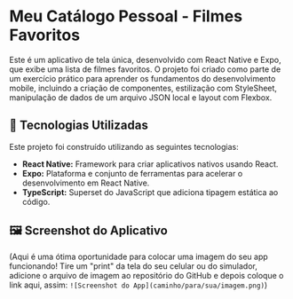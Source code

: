 # Meu Catálogo Pessoal - Filmes Favoritos

Este é um aplicativo de tela única, desenvolvido com React Native e Expo, que exibe uma lista de filmes favoritos. O projeto foi criado como parte de um exercício prático para aprender os fundamentos do desenvolvimento mobile, incluindo a criação de componentes, estilização com StyleSheet, manipulação de dados de um arquivo JSON local e layout com Flexbox.

## 🚀 Tecnologias Utilizadas

Este projeto foi construído utilizando as seguintes tecnologias:

- **React Native:** Framework para criar aplicativos nativos usando React.
- **Expo:** Plataforma e conjunto de ferramentas para acelerar o desenvolvimento em React Native.
- **TypeScript:** Superset do JavaScript que adiciona tipagem estática ao código.

## 🖼️ Screenshot do Aplicativo

(Aqui é uma ótima oportunidade para colocar uma imagem do seu app funcionando! Tire um "print" da tela do seu celular ou do simulador, adicione o arquivo de imagem ao repositório do GitHub e depois coloque o link aqui, assim: `![Screenshot do App](caminho/para/sua/imagem.png)`)